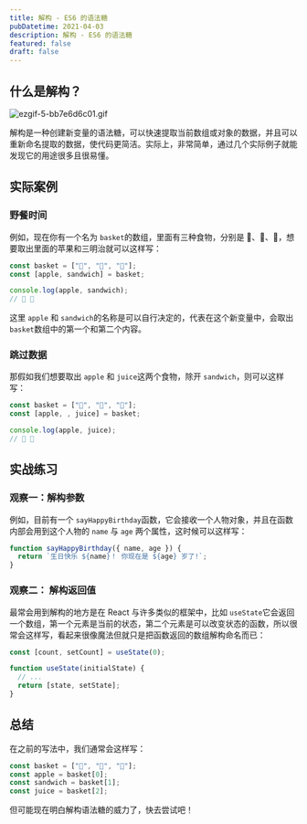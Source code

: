 ```yaml
---
title: 解构 - ES6 的语法糖
pubDatetime: 2021-04-03
description: 解构 - ES6 的语法糖
featured: false
draft: false
---
```


## 什么是解构？

​![ezgif-5-bb7e6d6c01.gif](https://s2.loli.net/2024/02/25/6XetYl7QFc8zMLy.gif)​

解构是一种创建新变量的语法糖，可以快速提取当前数组或对象的数据，并且可以重新命名提取的数据，使代码更简洁。实际上，非常简单，通过几个实际例子就能发现它的用途很多且很易懂。

## 实际案例

### 野餐时间

例如，现在你有一个名为 `basket`​ 的数组，里面有三种食物，分别是 🍎、🥪、🧃，想要取出里面的苹果和三明治就可以这样写：

```ts
const basket = ["🍎", "🥪", "🧃"];
const [apple, sandwich] = basket;

console.log(apple, sandwich);
// 🍎 🥪
```

这里 `apple`​ 和 `sandwich`​ 的名称是可以自行决定的，代表在这个新变量中，会取出 `basket`​ 数组中的第一个和第二个内容。

### 跳过数据

那假如我们想要取出 `apple`​ 和 `juice`​ 这两个食物，除开 `sandwich`​，则可以这样写：

```ts
const basket = ["🍎", "🥪", "🧃"];
const [apple, , juice] = basket;

console.log(apple, juice);
// 🍎 🧃
```

## 实战练习

### 观察一：解构参数

例如，目前有一个 `sayHappyBirthday`​ 函数，它会接收一个人物对象，并且在函数内部会用到这个人物的 `name`​ 与 `age`​ 两个属性，这时候可以这样写：

```ts
function sayHappyBirthday({ name, age }) {
  return `生日快乐 ${name}！ 你现在是 ${age} 岁了!`;
}
```

### 观察二： 解构返回值

最常会用到解构的地方是在 React 与许多类似的框架中，比如 `useState`​ 它会返回一个数组，第一个元素是当前的状态，第二个元素是可以改变状态的函数，所以很常会这样写，看起来很像魔法但就只是把函数返回的数组解构命名而已：

```ts
const [count, setCount] = useState(0);

function useState(initialState) {
  // ...
  return [state, setState];
}
```

## 总结

在之前的写法中，我们通常会这样写：

```ts
const basket = ["🍎", "🥪", "🧃"];
const apple = basket[0];
const sandwich = basket[1];
const juice = basket[2];
```

但可能现在明白解构语法糖的威力了，快去尝试吧！
